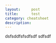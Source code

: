 ```yaml
---
layout:     post
title:      test
category: cheatsheet
description: 
---
```


dsfsddfsfsdfsdf
sdfsdf
